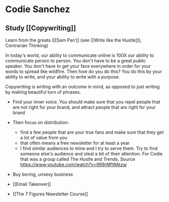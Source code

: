 # Codie Sanchez



## Study [[Copywriting]]

Learn from the greats ([[Sam Parr]] (see [[Write like the Hustle]]), Contrarian Thinking)

In today's world, our ability to communicate online is 100X our ability to communicate person to person. You don't have to be a great public speaker. You don't have to get your face everywhere in order for your words to spread like wildfire. 
Then how do you do this? You do this by your ability to write, and your ability to write with a purpose.

Copywriting is writing with an outcome in mind, as opposed to just writing by making beautiful turn of phrases. 



- Find your inner voice. You should make sure that you repel people that are not right for your brand, and attract people that are right for your brand

- Then focus on distribution:
	- find a few people that are your true fans and make sure that they get a lot of value from you
	- that often means a free newsletter for at least a year
	- I find similar audiences to mine and I try to serve them. Try to find someone else's audience and steal a bit of their attention. For Codie that was a group called The Hustle and Trends. Source https://www.youtube.com/watch?v=999rMfWAtzw


- Buy boring, unsexy business


- [[Email Takeover]]
- [[The 7 Figures Newsletter Course]]